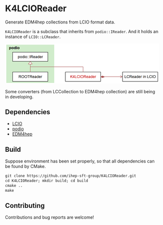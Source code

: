 # K4LCIOReader

Generate EDM4hep collections from LCIO format data.

`K4LCIOReader` is a subclass that inherits from `podio::IReader`. And it holds an instance of `LCIO::LCReader`.

![K4LCIOReader](K4LCIOReader.png)

Some converters (from LCCollection to EDM4hep collection) are still being in developing.

## Dependencies

- [LCIO](https://github.com/iLCSoft/LCIO)
- [podio](https://github.com/AIDASoft/podio)
- [EDM4hep](https://github.com/key4hep/EDM4hep)

## Build

Suppose environment has been set properly, so that all dependencies can be found by CMake.

```
git clone https://github.com/ihep-sft-group/K4LCIOReader.git
cd K4LCIOReader; mkdir build; cd build
cmake ..
make
```

## Contributing

Contributions and bug reports are welcome!

